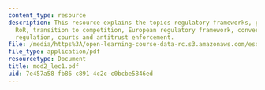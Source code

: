 ```yaml
---
content_type: resource
description: This resource explains the topics regulatory frameworks, policy rationales,
  RoR, transition to competition, European regulatory framework, convergence and legacy
  regulation, courts and antitrust enforcement.
file: /media/https%3A/open-learning-course-data-rc.s3.amazonaws.com/esd-68j-communications-and-information-policy-spring-2006/7e457a58fb86c8914c2cc0bcbe5846ed_mod2_lec1.pdf
file_type: application/pdf
resourcetype: Document
title: mod2_lec1.pdf
uid: 7e457a58-fb86-c891-4c2c-c0bcbe5846ed
---
```

